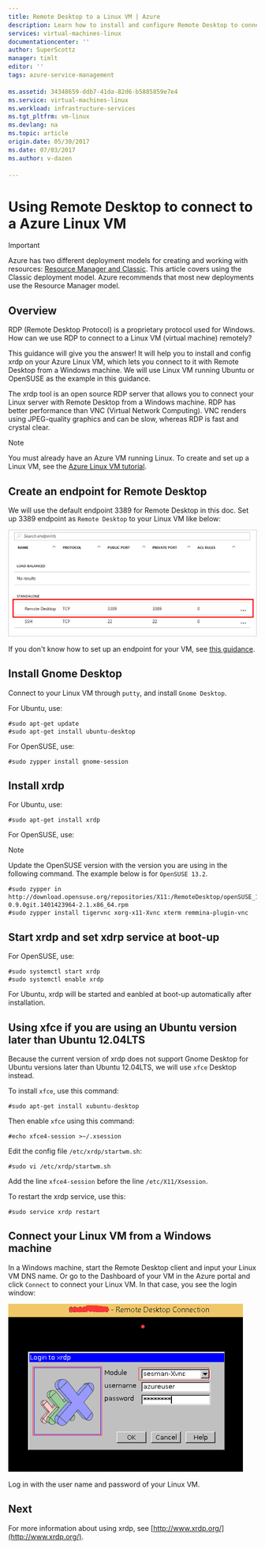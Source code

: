 ```yaml
---
title: Remote Desktop to a Linux VM | Azure
description: Learn how to install and configure Remote Desktop to connect to a Azure Linux VM for the Classic deployment model
services: virtual-machines-linux
documentationcenter: ''
author: SuperScottz
manager: timlt
editor: ''
tags: azure-service-management

ms.assetid: 34348659-ddb7-41da-82d6-b5885859e7e4
ms.service: virtual-machines-linux
ms.workload: infrastructure-services
ms.tgt_pltfrm: vm-linux
ms.devlang: na
ms.topic: article
origin.date: 05/30/2017
ms.date: 07/03/2017
ms.author: v-dazen

---
```

# Using Remote Desktop to connect to a Azure Linux VM
> [!IMPORTANT] 
> Azure has two different deployment models for creating and working with resources: [Resource Manager and Classic](../../../resource-manager-deployment-model.md). This article covers using the Classic deployment model. Azure recommends that most new deployments use the Resource Manager model.

## Overview
RDP (Remote Desktop Protocol) is a proprietary protocol used for Windows. How can we use RDP to connect to a Linux VM (virtual machine) remotely?

This guidance will give you the answer! It will help you to install and config xrdp on your Azure Linux VM, which lets you connect to it with Remote Desktop from a Windows machine. We will use Linux VM running Ubuntu or OpenSUSE as the example in this guidance.

The xrdp tool is an open source RDP server that allows you to connect your Linux server with Remote Desktop from a Windows machine. RDP has better performance than VNC (Virtual Network Computing). VNC renders using JPEG-quality graphics and can be slow, whereas RDP is fast and crystal clear.

> [!NOTE]
> You must already have an Azure VM running Linux. To create and set up a Linux VM, see the [Azure Linux VM tutorial](createportal.md).
> 
> 

## Create an endpoint for Remote Desktop
We will use the default endpoint 3389 for Remote Desktop in this doc. Set up 3389 endpoint as `Remote Desktop` to your Linux VM like below:

![image](./media/remote-desktop/endpoint-for-linux-server.png)

If you don't know how to set up an endpoint for your VM, see [this guidance](setup-endpoints.md).

## Install Gnome Desktop
Connect to your Linux VM through `putty`, and install `Gnome Desktop`.

For Ubuntu, use:

    #sudo apt-get update
    #sudo apt-get install ubuntu-desktop

For OpenSUSE, use:

    #sudo zypper install gnome-session

## Install xrdp
For Ubuntu, use:

    #sudo apt-get install xrdp

For OpenSUSE, use:

> [!NOTE]
> Update the OpenSUSE version with the version you are using in the following command. The example below is for `OpenSUSE 13.2`.
> 
> 

    #sudo zypper in http://download.opensuse.org/repositories/X11:/RemoteDesktop/openSUSE_13.2/x86_64/xrdp-0.9.0git.1401423964-2.1.x86_64.rpm
    #sudo zypper install tigervnc xorg-x11-Xvnc xterm remmina-plugin-vnc

## Start xrdp and set xdrp service at boot-up
For OpenSUSE, use:

    #sudo systemctl start xrdp
    #sudo systemctl enable xrdp

For Ubuntu, xrdp will be started and eanbled at boot-up automatically after installation.

## Using xfce if you are using an Ubuntu version later than Ubuntu 12.04LTS
Because the current version of xrdp does not support Gnome Desktop for  Ubuntu versions later than Ubuntu 12.04LTS, we will use `xfce` Desktop instead.

To install `xfce`, use this command:

    #sudo apt-get install xubuntu-desktop

Then enable `xfce` using this command:

    #echo xfce4-session >~/.xsession

Edit the config file `/etc/xrdp/startwm.sh`:

    #sudo vi /etc/xrdp/startwm.sh   

Add the line `xfce4-session` before the line `/etc/X11/Xsession`.

To restart the xrdp service, use this:

    #sudo service xrdp restart

## Connect your Linux VM from a Windows machine
In a Windows machine, start the Remote Desktop client and input your Linux VM DNS name. Or go to the Dashboard of your VM in the Azure portal and click `Connect` to connect your Linux VM. In that case, you see the login window:

![image](./media/remote-desktop/no2.png)

Log in with the user name and password of your Linux VM.

## Next
For more information about using xrdp, see [http://www.xrdp.org/](http://www.xrdp.org/).
